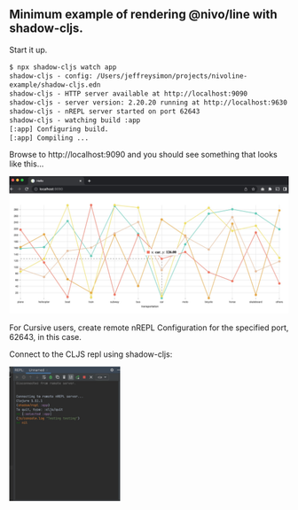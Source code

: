## Minimum example of rendering @nivo/line with shadow-cljs.

Start it up.

```
$ npx shadow-cljs watch app
shadow-cljs - config: /Users/jeffreysimon/projects/nivoline-example/shadow-cljs.edn
shadow-cljs - HTTP server available at http://localhost:9090
shadow-cljs - server version: 2.20.20 running at http://localhost:9630
shadow-cljs - nREPL server started on port 62643
shadow-cljs - watching build :app
[:app] Configuring build.
[:app] Compiling ...
```

Browse to http://localhost:9090 and you should see something that looks like this...

![](rendered_line.jpg)

For Cursive users, create remote nREPL Configuration for the specified port, 62643, in this case.

Connect to the CLJS repl using shadow-cljs:

<img src="cursive_nrepl.jpg" width="200"/>
